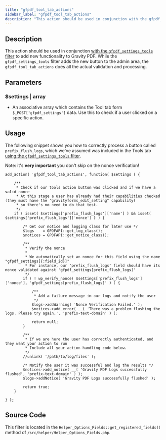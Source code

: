 ```yaml
---
title: "gfpdf_tool_tab_actions"
sidebar_label: "gfpdf_tool_tab_actions"
description: "This action should be used in conjunction with the gfpdf_settings_tools filter to add new functionality to Gravity PDF"
---
```


## Description 

This action should be used in conjunction [with the `gfpdf_settings_tools` filter](../filters/gfpdf_settings_tools.md) to add new functionality to Gravity PDF. While the `gfpdf_settings_tools` filter adds the new button to the admin area, the `gfpdf_tool_tab_actions` does all the actual validation and processing. 

## Parameters 

### $settings | array
*  An associative array which contains the Tool tab form `$_POST['gfpdf_settings']` data. Use this to check if a user clicked on a specific action.

## Usage 

The following snippet shows you how to correctly process a button called `prefix_flush_logs`, which we've assumed was included in the Tools tab [using the `gfpdf_settings_tools` filter](../filters/gfpdf_settings_tools.md).

Note: it's **very important** you don't skip on the nonce verification! 

```
add_action( 'gfpdf_tool_tab_actions', function( $settings ) {

	/**
	 * Check if our tools action button was clicked and if we have a valid nonce
	 * At this stage a user has already had their capabilities checked (they must have the "gravityforms_edit_setting" capability)
	 * so there's no need to do that test.
	 */
	if ( isset( $settings['prefix_flush_logs']['name'] ) && isset( $settings['prefix_flush_logs']['nonce'] ) ) {

		/* Get our notice and logging class for later use */
		$logs    = GPDFAPI::get_log_class();
		$notices = GPDFAPI::get_notice_class();

		/**
		 * Verify the nonce
		 *
		 * We automatically set an nonce for this field using the name "gfpdf_settings[{:field_id}]"
		 * For instance, our 'prefix_flush_logs' field should have its nonce validated against 'gfpdf_settings[prefix_flush_logs]'
		 */
		if ( ! wp_verify_nonce( $settings['prefix_flush_logs']['nonce'], 'gfpdf_settings[prefix_flush_logs]' ) ) {

			/**
			 * Add a failure message in our logs and notify the user
			 */
			$logs->addWarning( 'Nonce Verification Failed.' );
			$notices->add_error( __( 'There was a problem flushing the logs. Please try again.', 'prefix-text-domain' ) );

			return null;
		}

		/**
		 * If we are here the user has correctly authenticated, and they want your action to run
		 * Include all your action handling code below.
		 */
		//unlink( '/path/to/log/files' );

		/* Notify the user it was successful and log the results */
		$notices->add_notice( __( 'Gravity PDF Logs successfully flushed', 'prefix-text-domain' ) );
		$logs->addNotice( 'Gravity PDF Logs successfully flushed' );

		return true;
	}

} );
```

## Source Code 

This filter is located in the `Helper_Options_Fields::get_registered_fields()` method of `/src/helper/Helper_Options_Fields.php`.